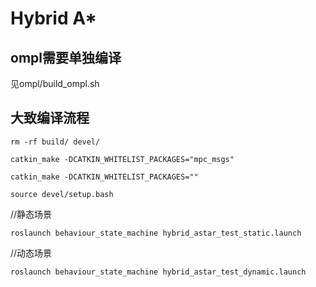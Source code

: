 # Hybrid A*


## ompl需要单独编译
见ompl/build_ompl.sh

## 大致编译流程
```
rm -rf build/ devel/
```
```
catkin_make -DCATKIN_WHITELIST_PACKAGES="mpc_msgs"
```
```
catkin_make -DCATKIN_WHITELIST_PACKAGES=""
```
```
source devel/setup.bash
```
//静态场景
```
roslaunch behaviour_state_machine hybrid_astar_test_static.launch
```
//动态场景
```
roslaunch behaviour_state_machine hybrid_astar_test_dynamic.launch
```
